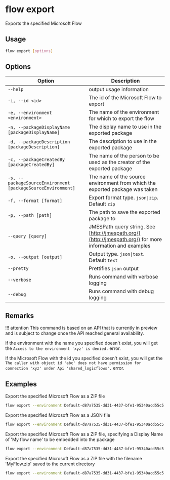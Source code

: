 # flow export

Exports the specified Microsoft Flow

## Usage

```sh
flow export [options]
```

## Options

Option|Description
------|-----------
`--help`|output usage information
`-i, --id <id>`|The id of the Microsoft Flow to export
`-e, --environment <environment>`|The name of the environment for which to export the flow
`-n, --packageDisplayName [packageDisplayName]`|The display name to use in the exported package
`-d, --packageDescription [packageDescription]`|The description to use in the exported package
`-c, --packageCreatedBy [packageCreatedBy]`|The name of the person to be used as the creator of the exported package
`-s, --packageSourceEnvironment [packageSourceEnvironment]`|The name of the source environment from which the exported package was taken
`-f, --format [format]`|Export format type. `json\|zip`. Default `zip`
`-p, --path [path]`|The path to save the exported package to
`--query [query]`|JMESPath query string. See [http://jmespath.org/](http://jmespath.org/) for more information and examples
`-o, --output [output]`|Output type. `json\|text`. Default `text`
`--pretty`|Prettifies `json` output
`--verbose`|Runs command with verbose logging
`--debug`|Runs command with debug logging

## Remarks

!!! attention
    This command is based on an API that is currently in preview and is subject to change once the API reached general availability.

If the environment with the name you specified doesn't exist, you will get the `Access to the environment 'xyz' is denied.` error.

If the Microsoft Flow with the id you specified doesn't exist, you will get the `The caller with object id 'abc' does not have permission for connection 'xyz' under Api 'shared_logicflows'.` error.

## Examples

Export the specified Microsoft Flow as a ZIP file

```sh
flow export --environment Default-d87a7535-dd31-4437-bfe1-95340acd55c5 --id 3989cb59-ce1a-4a5c-bb78-257c5c39381d
```

Export the specified Microsoft Flow as a JSON file

```sh
flow export --environment Default-d87a7535-dd31-4437-bfe1-95340acd55c5 --id 3989cb59-ce1a-4a5c-bb78-257c5c39381d --format json
```

Export the specified Microsoft Flow as a ZIP file, specifying a Display Name of 'My flow name' to be embedded into the package

```sh
flow export --environment Default-d87a7535-dd31-4437-bfe1-95340acd55c5 --id 3989cb59-ce1a-4a5c-bb78-257c5c39381d --packageDisplayName 'My flow name'
```

Export the specified Microsoft Flow as a ZIP file with the filename 'MyFlow.zip' saved to the current directory

```sh
flow export --environment Default-d87a7535-dd31-4437-bfe1-95340acd55c5 --id 3989cb59-ce1a-4a5c-bb78-257c5c39381d --path './MyFlow.zip'
```
